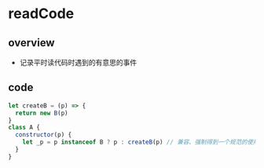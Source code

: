 # readCode

## overview

- 记录平时读代码时遇到的有意思的事件

## code

```js
let createB = (p) => {
  return new B(p)
}
class A {
  constructor(p) {
    let _p = p instanceof B ? p : createB(p) // 兼容、强制得到一个规范的使用数据。
  }
}
```

